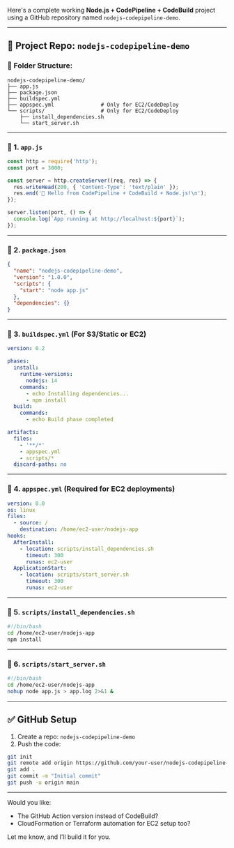 Here's a complete working **Node.js + CodePipeline + CodeBuild** project using a GitHub repository named `nodejs-codepipeline-demo`.

---

## 📁 Project Repo: `nodejs-codepipeline-demo`

### 📂 Folder Structure:

```
nodejs-codepipeline-demo/
├── app.js
├── package.json
├── buildspec.yml
├── appspec.yml               # Only for EC2/CodeDeploy
└── scripts/                  # Only for EC2/CodeDeploy
    ├── install_dependencies.sh
    └── start_server.sh
```

---

### 📄 1. `app.js`

```js
const http = require('http');
const port = 3000;

const server = http.createServer((req, res) => {
  res.writeHead(200, { 'Content-Type': 'text/plain' });
  res.end('🚀 Hello from CodePipeline + CodeBuild + Node.js!\n');
});

server.listen(port, () => {
  console.log(`App running at http://localhost:${port}`);
});
```

---

### 📄 2. `package.json`

```json
{
  "name": "nodejs-codepipeline-demo",
  "version": "1.0.0",
  "scripts": {
    "start": "node app.js"
  },
  "dependencies": {}
}
```

---

### 📄 3. `buildspec.yml` (For S3/Static or EC2)

```yaml
version: 0.2

phases:
  install:
    runtime-versions:
      nodejs: 14
    commands:
      - echo Installing dependencies...
      - npm install
  build:
    commands:
      - echo Build phase completed

artifacts:
  files:
    - '**/*'
    - appspec.yml
    - scripts/*
  discard-paths: no
```

---

### 📄 4. `appspec.yml` (Required for EC2 deployments)

```yaml
version: 0.0
os: linux
files:
  - source: /
    destination: /home/ec2-user/nodejs-app
hooks:
  AfterInstall:
    - location: scripts/install_dependencies.sh
      timeout: 300
      runas: ec2-user
  ApplicationStart:
    - location: scripts/start_server.sh
      timeout: 300
      runas: ec2-user
```

---

### 📄 5. `scripts/install_dependencies.sh`

```bash
#!/bin/bash
cd /home/ec2-user/nodejs-app
npm install
```

---

### 📄 6. `scripts/start_server.sh`

```bash
#!/bin/bash
cd /home/ec2-user/nodejs-app
nohup node app.js > app.log 2>&1 &
```

---

## ✅ GitHub Setup

1. Create a repo: `nodejs-codepipeline-demo`
2. Push the code:

```bash
git init
git remote add origin https://github.com/your-user/nodejs-codepipeline-demo.git
git add .
git commit -m "Initial commit"
git push -u origin main
```

---

Would you like:

- The GitHub Action version instead of CodeBuild?
- CloudFormation or Terraform automation for EC2 setup too?

Let me know, and I’ll build it for you.
